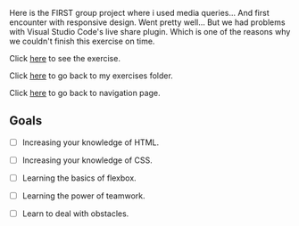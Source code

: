 Here is the FIRST group project where i used media queries... And first encounter with responsive design. Went pretty well... But we had problems with Visual Studio Code's live share plugin. Which is one of the reasons why we couldn't finish this exercise on time.

Click [here]() to see the exercise.

Click [here]() to go back to my exercises folder.

Click [here]() to go back to navigation page.

## Goals

- [ ] Increasing your knowledge of HTML.
- [ ] Increasing your knowledge of CSS.
- [ ] Learning the basics of flexbox.
- [ ] Learning the power of teamwork.
- [ ] Learn to deal with obstacles.

 
